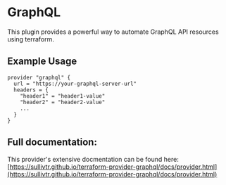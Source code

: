 # <provider> GraphQL

This plugin provides a powerful way to automate GraphQL API resources using terraform.

## Example Usage

```hcl
provider "graphql" {
  url = "https://your-graphql-server-url"
  headers = {
    "header1" = "header1-value"
    "header2" = "header2-value"
    ...
  }
}
```

## Full documentation: 
This provider's extensive docmentation can be found here: [https://sullivtr.github.io/terraform-provider-graphql/docs/provider.html](https://sullivtr.github.io/terraform-provider-graphql/docs/provider.html)